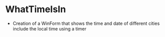 # WhatTimeIsIn

- Creation of a WinForm that shows the time and date of different cities include the local time using a timer
